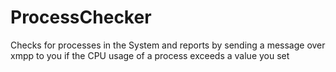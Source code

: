 # ProcessChecker
Checks for processes in the System and reports by sending a message over xmpp to you if the CPU usage of a process exceeds a value you set
